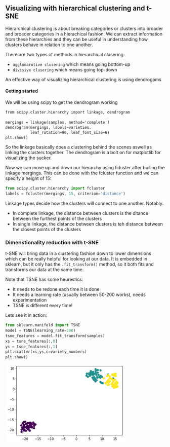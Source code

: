 ## Visualizing with hierarchical clustering and t-SNE

Hierarchical clustering is about breaking categories or clusters into broader
and broader categories in a hierachical fashion. We can extract information
from these hierarchies and they can be useful in understanding how clusters
behave in relation to one another.

There are two types of methods in hierarchical clusering:
- `agglomarotive clusering` which means going bottom-up
- `divisive clusering` which means going top-down

An effective way of visualizing hierarchical clustering is using dendrogams

#### Getting started

We will be using scipy to get the dendrogram working


```
from scipy.cluster.hierarchy import linkage, dendrogram

mergings = linkage(samples, method='complete')
dendrogram(mergings, labels=varieties,
           leaf_rotation=90, leaf_font_size=6)
plt.show()
```

So the linkage basically does a clustering behind the scenes aswell as linking
the clusters together.  The dendrogram is a bolt on for matplotlib for
visualizing the sucker.

Now we can move up and down our hierarchy using fcluster after builing the
linkage mergings.  This can be done with the fcluster function and we can
specify a height of 15:

```python
from scipy.cluster.hierarchy import fcluster
labels = fcluster(mergings, 15, criterion='distance')
```

Linkage types decide how the clusters will connect to one another.  Notably:
- In complete linkage, the distance between clusters is the ditance between the
  furthest points of the clusters
- In single linkage, the distance between clusters is teh distance between the
  closest points of the clusters

### Dimenstionality reduction with t-SNE

t-SNE will bring data in a clustering fashion down to lower dimensions which
can be really helpful for looking at our data.  It is embedded in sklearn, but
it only has the `.fit_transform()` method, so it both fits and transforms our
data at the same time.

Note that TSNE has some heurestics:
- It needs to be redone each time it is done
- It needs a learning rate (usually between 50-200 works), needs
  experimentation
- TSNE is different every time!

Lets see it in action:

```python
from sklearn.manifold import TSNE
model = TSNE(learning_rate=200)
tsne_features = model.fit_transform(samples)
xs = tsne_features[:,0]
ys = tsne_features[:,1]
plt.scatter(xs,ys,c=variety_numbers)
plt.show()
```

![tsne action](./tsne.png)
